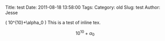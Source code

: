 Title: test
Date: 2011-08-18 13:58:00
Tags: 
Category: old
Slug: test
Author: Jesse

\( 10^{10}+\alpha_0 \) This is a test of inline tex.

$$10^{10}+\alpha_0$$
